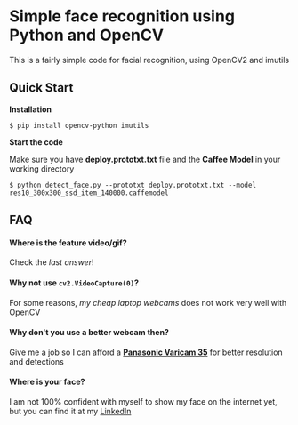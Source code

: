# Simple face recognition using Python and OpenCV

This is a fairly simple code for facial recognition, using OpenCV2 and imutils

## Quick Start
**Installation**

`$ pip install opencv-python imutils`

**Start the code**

Make sure you have **deploy.prototxt.txt** file and the **Caffee Model** in your working directory 

`$ python detect_face.py --prototxt deploy.prototxt.txt --model res10_300x300_ssd_item_140000.caffemodel`

## FAQ
#### Where is the feature video/gif?
Check the _last answer_!
#### Why not use `cv2.VideoCapture(0)`?
For some reasons, _my cheap laptop webcams_ does not work very well with OpenCV
#### Why don't you use a better webcam then?
Give me a job so I can afford a [**Panasonic Varicam 35**](https://na.panasonic.com/us/audio-video-solutions/broadcast-cinema-pro-video/cinema-cameras/varicam-35-4k-hdr-professional) for better resolution and detections
#### Where is your face?
I am not 100% confident with myself to show my face on the internet yet, but you can find it at my [LinkedIn](https://www.linkedin.com/in/trunghaulelam/)
